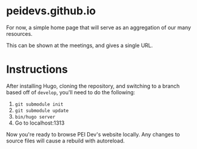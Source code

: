 # peidevs.github.io

For now, a simple home page that will serve as an aggregation of our many resources.

This can be shown at the meetings, and gives a single URL.

# Instructions

After installing Hugo, cloning the repository, and switching to a branch based off of `develop`, you'll need to do the following:

1. `git submodule init`
2. `git submodule update`
3. `bin/hugo server`
4. Go to localhost:1313

Now you're ready to browse PEI Dev's website locally. Any changes to source files will cause a rebuild with autoreload.
